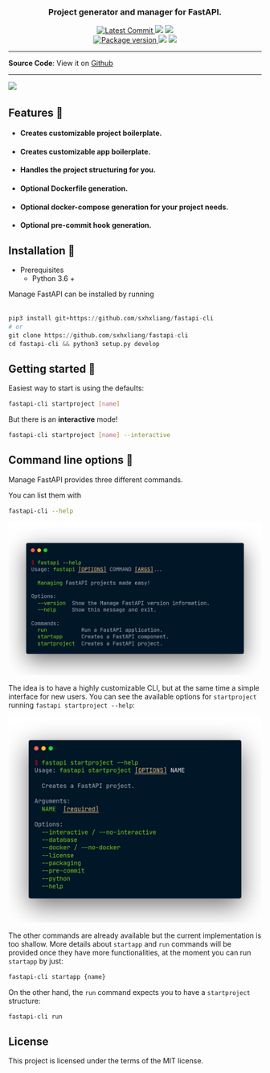 <h3 align="center">
    <strong>Project generator and manager for FastAPI.</strong>
</h3>
<p align="center">
    <a href="https://github.com/sxhxliang/fastapi-cli" target="_blank">
        <img src="https://img.shields.io/github/last-commit/ycd/manage-fastapi?style=for-the-badge" alt="Latest Commit">
    </a>
        <img src="https://img.shields.io/github/workflow/status/ycd/manage-fastapi/Test?style=for-the-badge">
        <img src="https://img.shields.io/codecov/c/github/ycd/manage-fastapi?style=for-the-badge">
    <br />
    <a href="https://pypi.org/project/manage-fastapi" target="_blank">
        <img src="https://img.shields.io/pypi/v/manage-fastapi?style=for-the-badge" alt="Package version">
    </a>
    <img src="https://img.shields.io/pypi/pyversions/manage-fastapi?style=for-the-badge">
    <img src="https://img.shields.io/github/license/ycd/manage-fastapi?style=for-the-badge">
</p>




---

**Source Code**: View it on [Github](https://github.com/sxhxliang/fastapi-cli)

---

<a href="https://asciinema.org/a/377829" target="_blank"><img src="https://asciinema.org/a/377829.svg" /></a>

##  Features 🚀

* #### Creates customizable **project boilerplate.**
* #### Creates customizable **app boilerplate.**
* #### Handles the project structuring for you.
* #### Optional Dockerfile generation.
* #### Optional docker-compose generation for your project needs.
* #### Optional pre-commit hook generation.


## Installation 📌

* Prerequisites
    * Python 3.6 +

Manage FastAPI can be installed by running 

```python

pip3 install git+https://github.com/sxhxliang/fastapi-cli
# or
git clone https://github.com/sxhxliang/fastapi-cli
cd fastapi-cli && python3 setup.py develop
```


## Getting started 🎈

Easiest way to start is using the defaults:

```bash
fastapi-cli startproject [name]
```

But there is an **interactive** mode!

```bash
fastapi-cli startproject [name] --interactive
```



## Command line options 🧰

Manage FastAPI provides three different commands. 

You can list them with

```bash
fastapi-cli --help
```

<img src="docs/docs_assets/fastapi-help.png" width=600>

The idea is to have a highly customizable CLI, but at the same time a simple interface for new users. You can see the available options for `startproject` running `fastapi startproject --help`:

<img src="docs/docs_assets/startproject-help.png" width=600>

The other commands are already available but the current implementation is too shallow. More details about `startapp` and `run` commands will be provided once they have more functionalities, at the moment you can run `startapp` by just:

```bash
fastapi-cli startapp {name}
```

On the other hand, the `run` command expects you to have a `startproject` structure:

```bash
fastapi-cli run
```

## License

This project is licensed under the terms of the MIT license.
